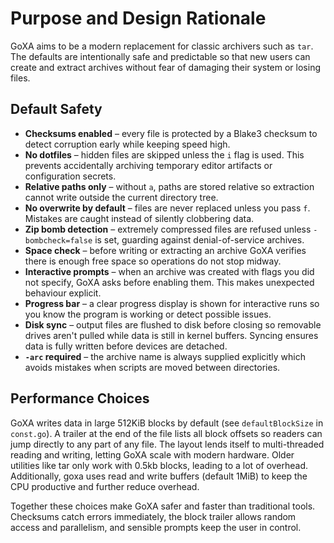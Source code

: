 # Purpose and Design Rationale

GoXA aims to be a modern replacement for classic archivers such as `tar`. The defaults are intentionally safe and predictable so that new users can create and extract archives without fear of damaging their system or losing files.

## Default Safety

* **Checksums enabled** – every file is protected by a Blake3 checksum to detect corruption early while keeping speed high.
* **No dotfiles** – hidden files are skipped unless the `i` flag is used. This prevents accidentally archiving temporary editor artifacts or configuration secrets.
* **Relative paths only** – without `a`, paths are stored relative so extraction cannot write outside the current directory tree.
* **No overwrite by default** – files are never replaced unless you pass `f`. Mistakes are caught instead of silently clobbering data.
* **Zip bomb detection** – extremely compressed files are refused unless `-bombcheck=false` is set, guarding against denial-of-service archives.
* **Space check** – before writing or extracting an archive GoXA verifies there is enough free space so operations do not stop midway.
* **Interactive prompts** – when an archive was created with flags you did not specify, GoXA asks before enabling them. This makes unexpected behaviour explicit.
* **Progress bar** – a clear progress display is shown for interactive runs so you know the program is working or detect possible issues.
* **Disk sync** – output files are flushed to disk before closing so removable drives aren't pulled while data is still in kernel buffers. Syncing ensures data is fully written before devices are detached.
* **`-arc` required** – the archive name is always supplied explicitly which avoids mistakes when scripts are moved between directories.

## Performance Choices

GoXA writes data in large 512KiB blocks by default (see `defaultBlockSize` in `const.go`). A trailer at the end of the file lists all block offsets so readers can jump directly to any part of any file. The layout lends itself to multi-threaded reading and writing, letting GoXA scale with modern hardware. Older utilities like tar only work with 0.5kb blocks, leading to a lot of overhead. Additionally, goxa uses read and write buffers (default 1MiB) to keep the CPU productive and further reduce overhead.

Together these choices make GoXA safer and faster than traditional tools. Checksums catch errors immediately, the block trailer allows random access and parallelism, and sensible prompts keep the user in control.
